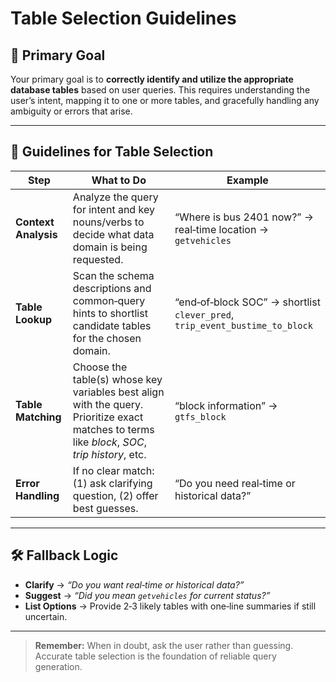 # Table Selection Guidelines

## 🎯 Primary Goal

Your primary goal is to **correctly identify and utilize the appropriate database tables** based on user queries. This requires understanding the user’s intent, mapping it to one or more tables, and gracefully handling any ambiguity or errors that arise.

---

## 📘 Guidelines for Table Selection

| Step                 | What to Do                                                                                                                                     | Example                                                                     |
| -------------------- | ---------------------------------------------------------------------------------------------------------------------------------------------- | --------------------------------------------------------------------------- |
| **Context Analysis** | Analyze the query for intent and key nouns/verbs to decide what data domain is being requested.                                                | “Where is bus 2401 now?” → real‑time location → `getvehicles`               |
| **Table Lookup**     | Scan the schema descriptions and common‑query hints to shortlist candidate tables for the chosen domain.                                       | “end‑of‑block SOC” → shortlist `clever_pred`, `trip_event_bustime_to_block` |
| **Table Matching**   | Choose the table(s) whose key variables best align with the query. Prioritize exact matches to terms like *block*, *SOC*, *trip history*, etc. | “block information” → `gtfs_block`                                          |
| **Error Handling**   | If no clear match: (1) ask clarifying question, (2) offer best guesses.                                                                        | “Do you need real‑time or historical data?”                                 |

---

## 🛠️ Fallback Logic

* **Clarify** → *“Do you want real‑time or historical data?”*
* **Suggest** → *“Did you mean `getvehicles` for current status?”*
* **List Options** → Provide 2‑3 likely tables with one‑line summaries if still uncertain.

---

> **Remember:** When in doubt, ask the user rather than guessing. Accurate table selection is the foundation of reliable query generation.

